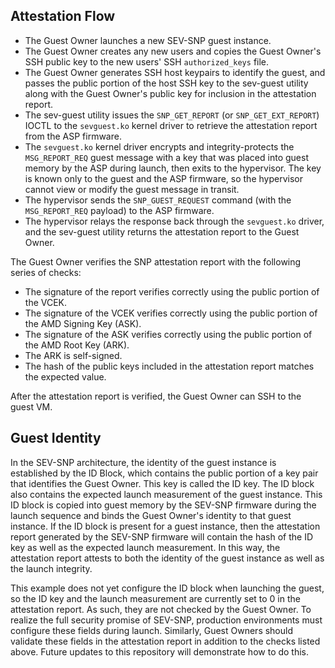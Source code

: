 ## Attestation Flow

- The Guest Owner launches a new SEV-SNP guest instance.
- The Guest Owner creates any new users and copies the Guest Owner's SSH public key to the new users' SSH `authorized_keys` file.
- The Guest Owner generates SSH host keypairs to identify the guest, and passes the public portion of the host SSH key to the sev-guest utility along with the Guest Owner's public key for inclusion in the attestation report.
- The sev-guest utility issues the `SNP_GET_REPORT` (or `SNP_GET_EXT_REPORT`) IOCTL to the `sevguest.ko` kernel driver to retrieve the attestation report from the ASP firmware.
- The `sevguest.ko` kernel driver encrypts and integrity-protects the `MSG_REPORT_REQ` guest message with a key that was placed into guest memory by the ASP during launch, then exits to the hypervisor. The key is known only to the guest and the ASP firmware, so the hypervisor cannot view or modify the guest message in transit.
- The hypervisor sends the `SNP_GUEST_REQUEST` command (with the `MSG_REPORT_REQ` payload) to the ASP firmware.
- The hypervisor relays the response back through the `sevguest.ko` driver, and the sev-guest utility returns the attestation report to the Guest Owner.

The Guest Owner verifies the SNP attestation report with the following series of checks:

- The signature of the report verifies correctly using the public portion of the VCEK.
- The signature of the VCEK verifies correctly using the public portion of the AMD Signing Key (ASK).
- The signature of the ASK verifies correctly using the public portion of the AMD Root Key (ARK).
- The ARK is self-signed.
- The hash of the public keys included in the attestation report matches the expected value.

After the attestation report is verified, the Guest Owner can SSH to the guest VM.

## Guest Identity

In the SEV-SNP architecture, the identity of the guest instance is established by the ID Block, which contains the public portion of a key pair that identifies the Guest Owner. This key is called the ID key. The ID block also contains the expected launch measurement of the guest instance. This ID block is copied into guest memory by the SEV-SNP firmware during the launch sequence and binds the Guest Owner's identity to that guest instance. If the ID block is present for a guest instance, then the attestation report generated by the SEV-SNP firmware will contain the hash of the ID key as well as the expected launch measurement. In this way, the attestation report attests to both the identity of the guest instance as well as the launch integrity.

This example does not yet configure the ID block when launching the guest, so the ID key and the launch measurement are currently set to 0 in the attestation report. As such, they are not checked by the Guest Owner. To realize the full security promise of SEV-SNP, production environments must configure these fields during launch. Similarly, Guest Owners should validate these fields in the attestation report in addition to the checks listed above. Future updates to this repository will demonstrate how to do this.
